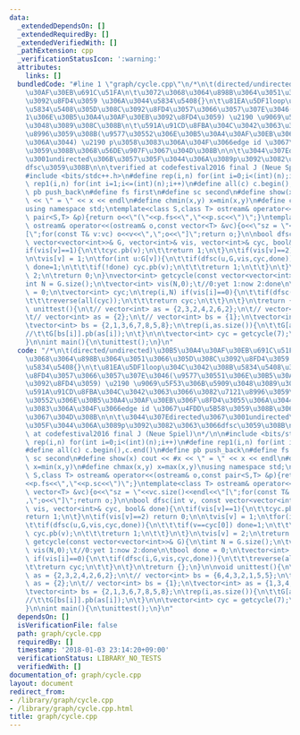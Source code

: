```yaml
---
data:
  _extendedDependsOn: []
  _extendedRequiredBy: []
  _extendedVerifiedWith: []
  _pathExtension: cpp
  _verificationStatusIcon: ':warning:'
  attributes:
    links: []
  bundledCode: "#line 1 \"graph/cycle.cpp\"\n/*\n\t(directed/undirected)\u30B5\u30A4\
    \u30AF\u30EB\u691C\u51FA\n\t\u3072\u3068\u3064\u898B\u3064\u3051\u3066\u305D\u308C\
    \u3092\u8FD4\u3059 \u306A\u3044\u5834\u5408{}\n\t\u81EA\u5DF1loop\u304C\u3042\u308B\
    \u5834\u5408\u305D\u308C\u3092\u8FD4\u3057\u3066\u3057\u307E\u3046(\u9577\u3055\
    1\u306E\u30B5\u30A4\u30AF\u30EB\u3092\u8FD4\u3059) \u2190 \u9069\u5F53\u306B\u5909\
    \u3048\u3089\u308C\u308B\n\t\u591A\u91CD\u8FBA\u304C\u3042\u3063\u3066\u3082\u7121\
    \u8996\u3059\u308B(\u9577\u30552\u306E\u30B5\u30A4\u30AF\u30EB\u306F\u8FD4\u3055\
    \u306A\u3044) \u2190 p\u3058\u3083\u306A\u304F\u3066edge id \u3067\u4FDD\u5B58\
    \u3059\u308B\u3068\u56DE\u907F\u3067\u304D\u308B\n\n\t\u3044\u307Edirected\u3067\
    \u3001undirected\u306B\u3057\u305F\u3044\u306A\u3089p\u3092\u3082\u3063\u3066\
    dfsc\u3059\u308B\n\n\tverified at codefestival2016 final J (Neue Spiel)\n*/\n\n\
    #include <bits/stdc++.h>\n#define rep(i,n) for(int i=0;i<(int)(n);i++)\n#define\
    \ rep1(i,n) for(int i=1;i<=(int)(n);i++)\n#define all(c) c.begin(),c.end()\n#define\
    \ pb push_back\n#define fs first\n#define sc second\n#define show(x) cout << #x\
    \ << \" = \" << x << endl\n#define chmin(x,y) x=min(x,y)\n#define chmax(x,y) x=max(x,y)\n\
    using namespace std;\ntemplate<class S,class T> ostream& operator<<(ostream& o,const\
    \ pair<S,T> &p){return o<<\"(\"<<p.fs<<\",\"<<p.sc<<\")\";}\ntemplate<class T>\
    \ ostream& operator<<(ostream& o,const vector<T> &vc){o<<\"sz = \"<<vc.size()<<endl<<\"\
    [\";for(const T& v:vc) o<<v<<\",\";o<<\"]\";return o;}\n\nbool dfsc(int v, const\
    \ vector<vector<int>>& G, vector<int>& vis, vector<int>& cyc, bool& done){\n\t\
    if(vis[v]==1){\n\t\tcyc.pb(v);\n\t\treturn 1;\n\t}\n\tif(vis[v]==2) return 0;\n\
    \n\tvis[v] = 1;\n\tfor(int u:G[v]){\n\t\tif(dfsc(u,G,vis,cyc,done)){\n\t\t\tif(v==cyc[0])\
    \ done=1;\n\t\t\tif(!done) cyc.pb(v);\n\t\t\treturn 1;\n\t\t}\n\t}\n\tvis[v] =\
    \ 2;\n\treturn 0;\n}\nvector<int> getcycle(const vector<vector<int>>& G){\n\t\
    int N = G.size();\n\tvector<int> vis(N,0);\t//0:yet 1:now 2:done\n\tbool done\
    \ = 0;\n\tvector<int> cyc;\n\trep(i,N) if(vis[i]==0){\n\t\tif(dfsc(i,G,vis,cyc,done)){\n\
    \t\t\treverse(all(cyc));\n\t\t\treturn cyc;\n\t\t}\n\t}\n\treturn {};\n}\n\nvoid\
    \ unittest(){\n\t// vector<int> as = {2,3,2,4,2,6,2};\n\t// vector<int> bs = {6,4,3,2,1,5,5};\n\
    \t// vector<int> as = {2};\n\t// vector<int> bs = {1};\n\tvector<int> as = {1,3,4,5,6,7,8,9};\n\
    \tvector<int> bs = {2,1,3,6,7,8,5,8};\n\trep(i,as.size()){\n\t\tG[as[i]].pb(bs[i]);\n\
    //\t\tG[bs[i]].pb(as[i]);\n\t}\n\n\tvector<int> cyc = getcycle(7);\n\tshow(cyc);\n\
    }\n\nint main(){\n\tunittest();\n}\n"
  code: "/*\n\t(directed/undirected)\u30B5\u30A4\u30AF\u30EB\u691C\u51FA\n\t\u3072\
    \u3068\u3064\u898B\u3064\u3051\u3066\u305D\u308C\u3092\u8FD4\u3059 \u306A\u3044\
    \u5834\u5408{}\n\t\u81EA\u5DF1loop\u304C\u3042\u308B\u5834\u5408\u305D\u308C\u3092\
    \u8FD4\u3057\u3066\u3057\u307E\u3046(\u9577\u30551\u306E\u30B5\u30A4\u30AF\u30EB\
    \u3092\u8FD4\u3059) \u2190 \u9069\u5F53\u306B\u5909\u3048\u3089\u308C\u308B\n\t\
    \u591A\u91CD\u8FBA\u304C\u3042\u3063\u3066\u3082\u7121\u8996\u3059\u308B(\u9577\
    \u30552\u306E\u30B5\u30A4\u30AF\u30EB\u306F\u8FD4\u3055\u306A\u3044) \u2190 p\u3058\
    \u3083\u306A\u304F\u3066edge id \u3067\u4FDD\u5B58\u3059\u308B\u3068\u56DE\u907F\
    \u3067\u304D\u308B\n\n\t\u3044\u307Edirected\u3067\u3001undirected\u306B\u3057\
    \u305F\u3044\u306A\u3089p\u3092\u3082\u3063\u3066dfsc\u3059\u308B\n\n\tverified\
    \ at codefestival2016 final J (Neue Spiel)\n*/\n\n#include <bits/stdc++.h>\n#define\
    \ rep(i,n) for(int i=0;i<(int)(n);i++)\n#define rep1(i,n) for(int i=1;i<=(int)(n);i++)\n\
    #define all(c) c.begin(),c.end()\n#define pb push_back\n#define fs first\n#define\
    \ sc second\n#define show(x) cout << #x << \" = \" << x << endl\n#define chmin(x,y)\
    \ x=min(x,y)\n#define chmax(x,y) x=max(x,y)\nusing namespace std;\ntemplate<class\
    \ S,class T> ostream& operator<<(ostream& o,const pair<S,T> &p){return o<<\"(\"\
    <<p.fs<<\",\"<<p.sc<<\")\";}\ntemplate<class T> ostream& operator<<(ostream& o,const\
    \ vector<T> &vc){o<<\"sz = \"<<vc.size()<<endl<<\"[\";for(const T& v:vc) o<<v<<\"\
    ,\";o<<\"]\";return o;}\n\nbool dfsc(int v, const vector<vector<int>>& G, vector<int>&\
    \ vis, vector<int>& cyc, bool& done){\n\tif(vis[v]==1){\n\t\tcyc.pb(v);\n\t\t\
    return 1;\n\t}\n\tif(vis[v]==2) return 0;\n\n\tvis[v] = 1;\n\tfor(int u:G[v]){\n\
    \t\tif(dfsc(u,G,vis,cyc,done)){\n\t\t\tif(v==cyc[0]) done=1;\n\t\t\tif(!done)\
    \ cyc.pb(v);\n\t\t\treturn 1;\n\t\t}\n\t}\n\tvis[v] = 2;\n\treturn 0;\n}\nvector<int>\
    \ getcycle(const vector<vector<int>>& G){\n\tint N = G.size();\n\tvector<int>\
    \ vis(N,0);\t//0:yet 1:now 2:done\n\tbool done = 0;\n\tvector<int> cyc;\n\trep(i,N)\
    \ if(vis[i]==0){\n\t\tif(dfsc(i,G,vis,cyc,done)){\n\t\t\treverse(all(cyc));\n\t\
    \t\treturn cyc;\n\t\t}\n\t}\n\treturn {};\n}\n\nvoid unittest(){\n\t// vector<int>\
    \ as = {2,3,2,4,2,6,2};\n\t// vector<int> bs = {6,4,3,2,1,5,5};\n\t// vector<int>\
    \ as = {2};\n\t// vector<int> bs = {1};\n\tvector<int> as = {1,3,4,5,6,7,8,9};\n\
    \tvector<int> bs = {2,1,3,6,7,8,5,8};\n\trep(i,as.size()){\n\t\tG[as[i]].pb(bs[i]);\n\
    //\t\tG[bs[i]].pb(as[i]);\n\t}\n\n\tvector<int> cyc = getcycle(7);\n\tshow(cyc);\n\
    }\n\nint main(){\n\tunittest();\n}\n"
  dependsOn: []
  isVerificationFile: false
  path: graph/cycle.cpp
  requiredBy: []
  timestamp: '2018-01-03 23:14:20+09:00'
  verificationStatus: LIBRARY_NO_TESTS
  verifiedWith: []
documentation_of: graph/cycle.cpp
layout: document
redirect_from:
- /library/graph/cycle.cpp
- /library/graph/cycle.cpp.html
title: graph/cycle.cpp
---
```

